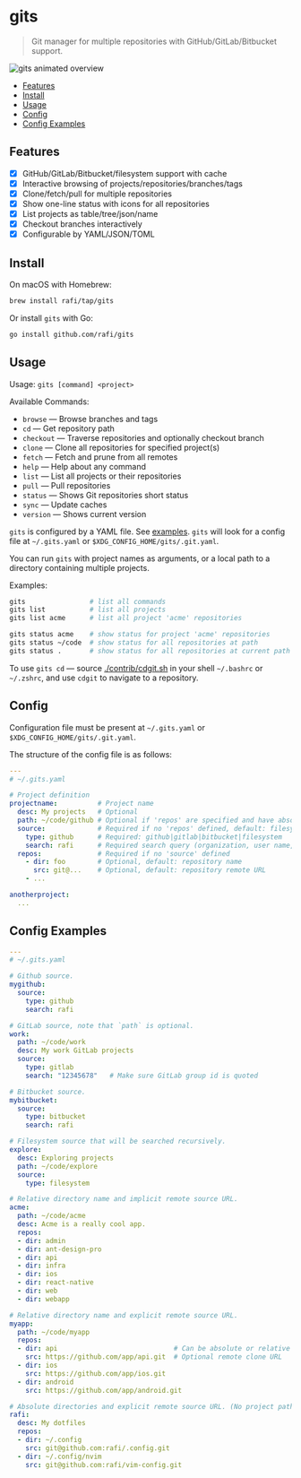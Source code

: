 # gits

> Git manager for multiple repositories with GitHub/GitLab/Bitbucket support.

![gits animated overview](http://rafi.io/img/project/gits/overview.gif)

<!-- vim-markdown-toc GFM -->

- [Features](#features)
- [Install](#install)
- [Usage](#usage)
- [Config](#config)
- [Config Examples](#config-examples)

<!-- vim-markdown-toc -->

## Features

- [x] GitHub/GitLab/Bitbucket/filesystem support with cache
- [x] Interactive browsing of projects/repositories/branches/tags
- [x] Clone/fetch/pull for multiple repositories
- [x] Show one-line status with icons for all repositories
- [x] List projects as table/tree/json/name
- [x] Checkout branches interactively
- [x] Configurable by YAML/JSON/TOML

## Install

On macOS with Homebrew:

```bash
brew install rafi/tap/gits
```

Or install `gits` with Go:

```bash
go install github.com/rafi/gits
```

## Usage

Usage: `gits [command] <project>`

Available Commands:

- `browse` —   Browse branches and tags
- `cd` —       Get repository path
- `checkout` — Traverse repositories and optionally checkout branch
- `clone` —    Clone all repositories for specified project(s)
- `fetch` —    Fetch and prune from all remotes
- `help` —     Help about any command
- `list` —     List all projects or their repositories
- `pull` —     Pull repositories
- `status` —   Shows Git repositories short status
- `sync` —     Update caches
- `version` —  Shows current version

`gits` is configured by a YAML file. See [examples](#config-examples). `gits`
will look for a config file at `~/.gits.yaml` or
`$XDG_CONFIG_HOME/gits/.git.yaml`.

You can run `gits` with project names as arguments, or a local path to a
directory containing multiple projects.

Examples:

```bash
gits                # list all commands
gits list           # list all projects
gits list acme      # list all project 'acme' repositories

gits status acme    # show status for project 'acme' repositories
gits status ~/code  # show status for all repositories at path
gits status .       # show status for all repositories at current path
```

To use `gits cd` — source [./contrib/cdgit.sh](./contrib/cdgit.sh) in your shell
`~/.bashrc` or `~/.zshrc`, and use `cdgit` to navigate to a repository.

## Config

Configuration file must be present at `~/.gits.yaml` or `$XDG_CONFIG_HOME/gits/.git.yaml`.

The structure of the config file is as follows:

```yaml
---
# ~/.gits.yaml

# Project definition
projectname:          # Project name
  desc: My projects   # Optional
  path: ~/code/github # Optional if 'repos' are specified and have absolute paths.
  source:             # Required if no 'repos' defined, default: filesystem
    type: github      # Required: github|gitlab|bitbucket|filesystem
    search: rafi      # Required search query (organization, user name, group id)
  repos:              # Required if no 'source' defined
    - dir: foo        # Optional, default: repository name
      src: git@...    # Optional, default: repository remote URL
    - ...

anotherproject:
  ...
```

## Config Examples

```yaml
---
# ~/.gits.yaml

# Github source.
mygithub:
  source:
    type: github
    search: rafi

# GitLab source, note that `path` is optional.
work:
  path: ~/code/work
  desc: My work GitLab projects
  source:
    type: gitlab
    search: "12345678"   # Make sure GitLab group id is quoted

# Bitbucket source.
mybitbucket:
  source:
    type: bitbucket
    search: rafi

# Filesystem source that will be searched recursively.
explore:
  desc: Exploring projects
  path: ~/code/explore
  source:
    type: filesystem

# Relative directory name and implicit remote source URL.
acme:
  path: ~/code/acme
  desc: Acme is a really cool app.
  repos:
  - dir: admin
  - dir: ant-design-pro
  - dir: api
  - dir: infra
  - dir: ios
  - dir: react-native
  - dir: web
  - dir: webapp

# Relative directory name and explicit remote source URL.
myapp:
  path: ~/code/myapp
  repos:
  - dir: api                             # Can be absolute or relative to path
    src: https://github.com/app/api.git  # Optional remote clone URL
  - dir: ios
    src: https://github.com/app/ios.git
  - dir: android
    src: https://github.com/app/android.git

# Absolute directories and explicit remote source URL. (No project path)
rafi:
  desc: My dotfiles
  repos:
  - dir: ~/.config
    src: git@github.com:rafi/.config.git
  - dir: ~/.config/nvim
    src: git@github.com:rafi/vim-config.git
```
